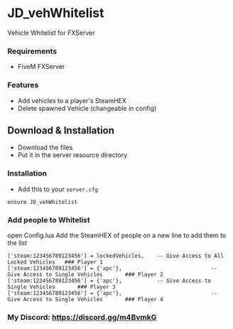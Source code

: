  # JD_vehWhitelist
 Vehicle Whitelist for FXServer

 ### Requirements
 - FiveM FXServer

 ### Features
 - Add vehicles to a player's SteamHEX
 - Delete spawned Vehicle (changeable in config)

 ## Download & Installation

 - Download the files
 - Put it in the server resource directory

 ### Installation
 - Add this to your `server.cfg`
 ```
 ensure JD_vehWhitelist
 ```

 ### Add people to Whitelist
 open Config.lua
 Add the SteamHEX of people on a new line to  add them to the list
 ```
 ['steam:123456789123456'] = lockedVehicles,	-- Give Access to All Locked Vehicles   ### Player 1
 ['steam:123456789123456'] = {'apc'},							 -- Give Access to Single Vehicles       ### Player 2
 ['steam:123456789123456'] = {'apc'},       	-- Give Access to Single Vehicles       ### Player 3
 ['steam:123456789123456'] = {'apc'},							 -- Give Access to Single Vehicles       ### Player 4
 ```


 ### My Discord: https://discord.gg/m4BvmkG
